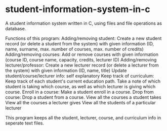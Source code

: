 # student-information-system-in-c
A student information system written in C, using files and file operations as database.

Functions of this program: 
  Adding/removing student: Create a new student record (or delete a student from the system) with given information (ID, name, surname, max. number of courses, max. number of credits)
  Adding/removing courses: Add or remove courses with given information (course ID, course name, capacity, credits, lecturer ID)
  Adding/removing lecturer/professor: Create a new lecturer record (or delete a lecturer from the system) with given information (ID, name, title)
  Update student/course/lecturer info: self explanatory
  Keep track of curriculum: Keep track of each student's current education path. Take a note of which student is taking which course, as well as which lecturer is giving which course.
  Enroll in a course: Make a student enroll in a course.
  Drop from course: Drop a student from a course.
  View all the courses a student takes
  View all the courses a lecturer gives
  View all the students of a particular lecturer

  This program keeps all the student, lecturer, course, and curriculum info in seperate text files.
